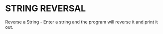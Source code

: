 # STRING REVERSAL
Reverse a String - Enter a string and the program will reverse it and print it out.
